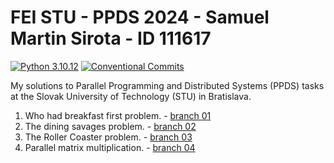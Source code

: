 # FEI STU - PPDS 2024 - Samuel Martin Sirota - ID 111617

[![Python 3.10.12](https://img.shields.io/badge/python-3.10.12-purple.svg)](https://www.python.org/downloads/release/python-31012/)
[![Conventional Commits](https://img.shields.io/badge/Conventional%20Commits-1.0.0-purple.svg)](https://conventionalcommits.org)

My solutions to Parallel Programming and Distributed Systems (PPDS) tasks at the Slovak University of Technology (STU) in Bratislava.

1. Who had breakfast first problem. - [branch 01](https://github.com/SamuelSirota/Sirota-111617-PPDS2024/tree/01)
2. The dining savages problem. - [branch 02](https://github.com/SamuelSirota/Sirota-111617-PPDS2024/tree/02)
3. The Roller Coaster problem. - [branch 03](https://github.com/SamuelSirota/Sirota-111617-PPDS2024/tree/03)
4. Parallel matrix multiplication. - [branch 04](https://github.com/SamuelSirota/Sirota-111617-PPDS2024/tree/04)

